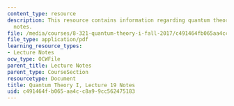 ```yaml
---
content_type: resource
description: This resource contains information regarding quantum theory I, lecture
  notes.
file: /media/courses/8-321-quantum-theory-i-fall-2017/c491464fb065aa4cc8a99cc562475183_MIT8_321F17_lec19.pdf
file_type: application/pdf
learning_resource_types:
- Lecture Notes
ocw_type: OCWFile
parent_title: Lecture Notes
parent_type: CourseSection
resourcetype: Document
title: Quantum Theory I, Lecture 19 Notes
uid: c491464f-b065-aa4c-c8a9-9cc562475183
---
```


